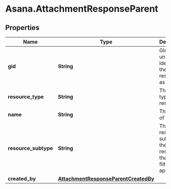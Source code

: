 # Asana.AttachmentResponseParent

## Properties
Name | Type | Description | Notes
------------ | ------------- | ------------- | -------------
**gid** | **String** | Globally unique identifier of the resource, as a string. | [optional] 
**resource_type** | **String** | The base type of this resource. | [optional] 
**name** | **String** | The name of the task. | [optional] 
**resource_subtype** | **String** | The resource subtype of the parent resource that the filter applies to. | [optional] 
**created_by** | [**AttachmentResponseParentCreatedBy**](AttachmentResponseParentCreatedBy.md) |  | [optional] 
